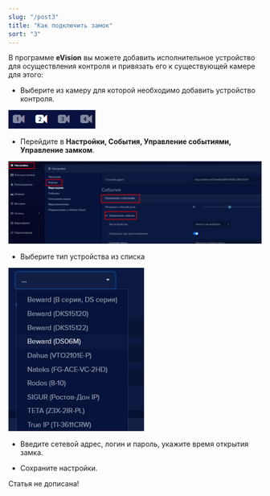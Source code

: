 ```yaml
---
slug: "/post3"
title: "Как подключить замок"
sort: "3"
---
```


В программе **eVision** вы можете добавить исполнительное устройство для осуществления контроля и привязать его к существующей камере для этого:
- Выберите из камеру для которой необходимо добавить устройство контроля.

![](images/Aspose.Words.374291bc-21e0-4dc1-8208-7b6db552d3f3.099.png)

- Перейдите в **Настройки, События, Управление событиями, Управление замком**.

![](images/Aspose.Words.374291bc-21e0-4dc1-8208-7b6db552d3f3.100.png)

- Выберите тип устройства из списка

![](images/Aspose.Words.374291bc-21e0-4dc1-8208-7b6db552d3f3.101.png)

- Введите сетевой адрес, логин и пароль, укажите время открытия замка.
[](images/Aspose.Words.374291bc-21e0-4dc1-8208-7b6db552d3f3.102.png)

- Сохраните настройки.

Статья не дописана!
